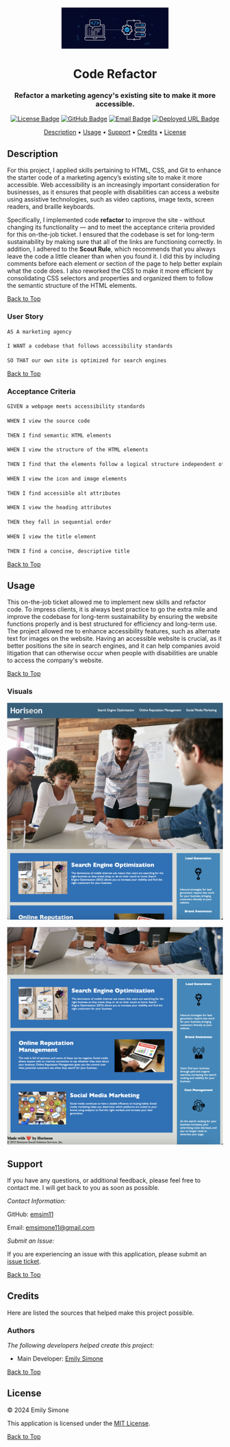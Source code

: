 <div align="center">

<a href="https://github.com/emsim11/Code-Refactor"><img src="./Assets/Repository Visuals/Code-Refactor-Logo.jpg" alt="Application Logo" width="250"></a>

# Code Refactor

<h3>Refactor a marketing agency's existing site to make it more accessible.</h3>

[![License Badge](https://img.shields.io/badge/License-MIT-pink?style=flat-square&labelColor=3A3B3C&color=F778A1&link=https%3A%2F%2Fchoosealicense.com%2Flicenses%2Fmit%2F)](https://choosealicense.com/licenses/mit/) [![GitHub Badge](https://img.shields.io/badge/GitHub-emsim11-blue?style=flat-square&logo=GitHub&labelColor=3A3B3C&color=78E1F7&link=https://github.com/emsim11)](https://github.com/emsim11) [![Email Badge](https://img.shields.io/badge/Gmail-Contact_Me-green?style=flat-square&logo=gmail&logoColor=FFFFFF&labelColor=3A3B3C&color=62F1CD)](mailto:emsimone11@gmail.com) [![Deployed URL Badge](https://img.shields.io/badge/Deployed_URL-Code_Refactor-purple?style=flat-square&labelColor=3A3B3C&color=E0ADF7&link=https://emsim11.github.io/Code-Refactor/)](https://emsim11.github.io/Code-Refactor/)

<p>
<a href="#description">Description</a> • 
<a href="#usage">Usage</a> • 
<a href="#support">Support</a> • 
<a href="#credits">Credits</a> • 
<a href="#license">License</a> </p>

</div>

## Description

For this project, I applied skills pertaining to HTML, CSS, and Git to enhance the starter code of a marketing agency’s existing site to make it more accessible. Web accessibility is an increasingly important consideration for businesses, as it ensures that people with disabilities can access a website using assistive technologies, such as video captions, image texts, screen readers, and braille keyboards.

Specifically, I implemented code **refactor** to improve the site - without changing its functionality &mdash; and to meet the acceptance criteria provided for this on-the-job ticket. I ensured that the codebase is set for long-term sustainability by making sure that all of the links are functioning correctly. In addition, I adhered to the **Scout Rule**, which recommends that you always leave the code a little cleaner than when you found it. I did this by including comments before each element or section of the page to help better explain what the code does. I also reworked the CSS to make it more efficient by consolidating CSS selectors and properties and organized them to follow the semantic structure of the HTML elements.

[Back to Top](#code-refactor)

### User Story

```md
AS A marketing agency

I WANT a codebase that follows accessibility standards

SO THAT our own site is optimized for search engines
```

[Back to Top](#code-refactor)

### Acceptance Criteria

```md
GIVEN a webpage meets accessibility standards

WHEN I view the source code

THEN I find semantic HTML elements

WHEN I view the structure of the HTML elements

THEN I find that the elements follow a logical structure independent of styling and positioning

WHEN I view the icon and image elements

THEN I find accessible alt attributes

WHEN I view the heading attributes

THEN they fall in sequential order

WHEN I view the title element

THEN I find a concise, descriptive title
```

[Back to Top](#code-refactor)

## Usage

This on-the-job ticket allowed me to implement new skills and refactor code. To impress clients, it is always best practice to go the extra mile and improve the codebase for long-term sustainability by ensuring the website functions properly and is best structured for efficiency and long-term use. The project allowed me to enhance accessibility features, such as alternate text for images on the website. Having an accessible website is crucial, as it better positions the site in search engines, and it can help companies avoid litigation that can otherwise occur when people with disabilities are unable to access the company's website.

[Back to Top](#code-refactor)

### Visuals

![Marketing Agency's Webpage Top Portion](./Assets/Repository%20Visuals/Webpage-Top-Portion.png)

![Marketing Agency's Webpage Bottom Portion](./Assets/Repository%20Visuals/Webpage-Bottom-Portion.png)

## Support

If you have any questions, or additional feedback, please feel free to contact me. I will get back to you as soon as possible.

*Contact Information:*

GitHub: [emsim11](https://github.com/emsim11)

Email: emsimone11@gmail.com

*Submit an Issue:*

If you are experiencing an issue with this application, please submit an [issue ticket](https://github.com/emsim11/Code-Refactor/issues).

[Back to Top](#code-refactor)

## Credits

Here are listed the sources that helped make this project possible.

### Authors

*The following developers helped create this project:*

- Main Developer: [Emily Simone](https://github.com/emsim11)

[Back to Top](#code-refactor)

## License

&copy; 2024 Emily Simone

This application is licensed under the [MIT License](./LICENSE).

[Back to Top](#code-refactor)
